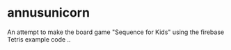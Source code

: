 # annusunicorn

An attempt to make the board game "Sequence for Kids" using the firebase
Tetris example code .. 
